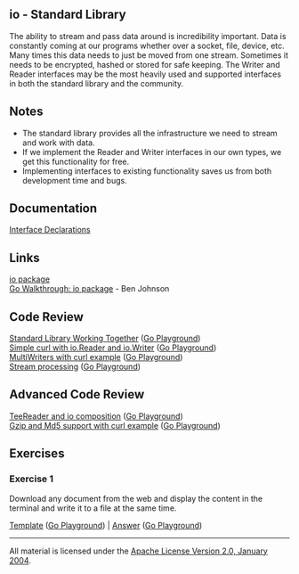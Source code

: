 ## io - Standard Library

The ability to stream and pass data around is incredibility important. Data is constantly coming at our programs whether over a socket, file, device, etc. Many times this data needs to just be moved from one stream. Sometimes it needs to be encrypted, hashed or stored for safe keeping. The Writer and Reader interfaces may be the most heavily used and supported interfaces in both the standard library and the community.

## Notes

* The standard library provides all the infrastructure we need to stream and work with data.
* If we implement the Reader and Writer interfaces in our own types, we get this functionality for free.
* Implementing interfaces to existing functionality saves us from both development time and bugs.

## Documentation

[Interface Declarations](documentation/interfaces.md)

## Links

[io package](https://golang.org/pkg/io/)     
[Go Walkthrough: io package](https://medium.com/@benbjohnson/go-walkthrough-io-package-8ac5e95a9fbd#.d2ebstv0q) - Ben Johnson  

## Code Review

[Standard Library Working Together](example1/example1.go) ([Go Playground](https://play.golang.org/p/n-Pz_ZEW8CJ))  
[Simple curl with io.Reader and io.Writer](example2/example2.go) ([Go Playground](https://play.golang.org/p/O28tQtijcCQ))  
[MultiWriters with curl example](example3/example3.go) ([Go Playground](https://play.golang.org/p/XAZf-VYl9I3))  
[Stream processing](example4/example4.go) ([Go Playground](https://play.golang.org/p/jc4mBb-A1wZ))  

## Advanced Code Review

[TeeReader and io composition](advanced/example1/example1.go) ([Go Playground](https://play.golang.org/p/oR6fRusVHl_m))  
[Gzip and Md5 support with curl example](advanced/example2/example2.go) ([Go Playground](https://play.golang.org/p/VPpLpE_ccll))

## Exercises

### Exercise 1

Download any document from the web and display the content in the terminal and write it to a file at the same time.

[Template](exercises/template1/template1.go) ([Go Playground](https://play.golang.org/p/lORHKHse--q)) | 
[Answer](exercises/exercise1/exercise1.go) ([Go Playground](https://play.golang.org/p/wPjVlm7QinK))
___
All material is licensed under the [Apache License Version 2.0, January 2004](http://www.apache.org/licenses/LICENSE-2.0).
